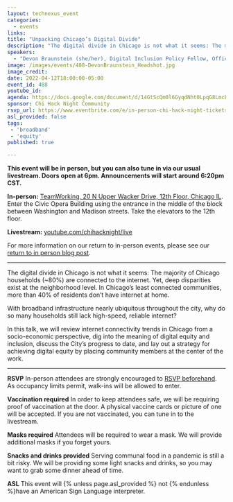 ```yaml
---
layout: technexus_event
categories:
  - events
links: 
title: "Unpacking Chicago’s Digital Divide"
description: "The digital divide in Chicago is not what it seems: The majority of Chicago households (~80%) are connected to the internet. Yet, deep disparities exist at the neighborhood level. In Chicago’s least connected communities, more than 40% of residents don’t have internet at home. In this talk, we will review internet connectivity trends in Chicago from a socio-economic perspective, dig into the meaning of digital equity and inclusion, discuss the City’s progress to date, and lay out a strategy for achieving digital equity by placing community members at the center of the work."
speakers:
  - "Devon Braunstein (she/her), Digital Inclusion Policy Fellow, Office of the Mayor, City of Chicago"
image: /images/events/488-DevonBraunstein_Headshot.jpg
image_credit: 
date: 2022-04-12T18:00:00-05:00
event_id: 488
youtube_id: 
agenda: https://docs.google.com/document/d/14GtScQm0l6GyqdNht0LpqG8LmcEF7i3COjNJ06PaTj8/edit#
sponsor: Chi Hack Night Community
rsvp_url: https://www.eventbrite.com/e/in-person-chi-hack-night-tickets-207988107027
asl_provided: false
tags: 
 - 'broadband'
 - 'equity'
published: true

---
```


**This event will be in person, but you can also tune in via our usual livestream. Doors open at 6pm. Announcements will start around 6:20pm CST.**

**In-person:** <a href='https://www.google.com/maps/place/TechNexus+Venture+Collaborative/@41.8835673,-87.6394085,17z/data=!3m1!4b1!4m5!3m4!1s0x880e2d5be57f04c5:0xa87e47e177660090!8m2!3d41.8835673!4d-87.6372198'>TeamWorking, 20 N Upper Wacker Drive, 12th Floor, Chicago IL</a>. Enter the Civic Opera Building using the entrance in the middle of the block between Washington and Madison streets. Take the elevators to the 12th floor.

**Livestream:** <a href='https://youtube.com/chihacknight/live'>youtube.com/chihacknight/live</a>

For more information on our return to in-person events, please see our [return to in person blog post](/blog/2021/11/09/2021-return-to-in-person.html). 

---

The digital divide in Chicago is not what it seems: The majority of Chicago households (~80%) are connected to the internet. Yet, deep disparities exist at the neighborhood level. In Chicago’s least connected communities, more than 40% of residents don’t have internet at home.

With broadband infrastructure nearly ubiquitous throughout the city, why do so many households still lack high-speed, reliable internet?

In this talk, we will review internet connectivity trends in Chicago from a socio-economic perspective, dig into the meaning of digital equity and inclusion, discuss the City’s progress to date, and lay out a strategy for achieving digital equity by placing community members at the center of the work.

---

**RSVP** In-person attendees are strongly encouraged to [RSVP beforehand]({{page.rsvp_url}}). As occupancy limits permit, walk-ins will be allowed to enter.

**Vaccination required** In order to keep attendees safe, we will be requiring proof of vaccination at the door. A physical vaccine cards or picture of one will be accepted. If you are not vaccinated, you can tune in to the livestream.

**Masks required** Attendees will be required to wear a mask. We will provide additional masks if you forget yours.

**Snacks and drinks provided** Serving communal food in a pandemic is still a bit risky. We will be providing some light snacks and drinks, so you may want to grab some dinner ahead of time.

**ASL** This event will {% unless page.asl_provided %} not {% endunless %}have an American Sign Language interpreter.

